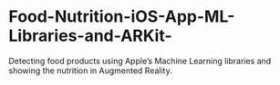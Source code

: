 # Food-Nutrition-iOS-App-ML-Libraries-and-ARKit-
Detecting food products using Apple’s Machine Learning libraries and showing the nutrition in Augmented Reality.
